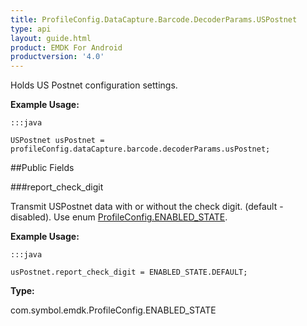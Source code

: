 ```yaml
---
title: ProfileConfig.DataCapture.Barcode.DecoderParams.USPostnet
type: api
layout: guide.html
product: EMDK For Android
productversion: '4.0'
---
```



Holds US Postnet configuration settings. 
 
 

**Example Usage:**
	
	:::java
	
	USPostnet usPostnet = profileConfig.dataCapture.barcode.decoderParams.usPostnet;
	


##Public Fields

###report_check_digit

Transmit USPostnet data with or without the check digit. (default - disabled). 
 Use enum [ ProfileConfig.ENABLED_STATE](../ProfileConfig-ENABLED_STATE).
 
 

**Example Usage:**
	
	:::java
	
	usPostnet.report_check_digit = ENABLED_STATE.DEFAULT;
	


**Type:**

com.symbol.emdk.ProfileConfig.ENABLED_STATE









